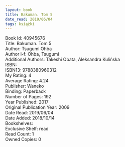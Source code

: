 ```yaml
---
layout: book
title: Bakuman. Tom 5
date_read: 2019/06/04
tags: książki
---
```


Book Id: 40945676<br />
Title: Bakuman. Tom 5<br />
Author: Tsugumi Ohba<br />
Author l-f: Ohba, Tsugumi<br />
Additional Authors: Takeshi Obata, Aleksandra Kulińska<br />
ISBN: <br />
ISBN13: 9788380960312<br />
My Rating: 4<br />
Average Rating: 4.24<br />
Publisher: Waneko<br />
Binding: Paperback<br />
Number of Pages: 192<br />
Year Published: 2017<br />
Original Publication Year: 2009<br />
Date Read: 2019/06/04<br />
Date Added: 2018/10/14<br />
Bookshelves: <br />
Exclusive Shelf: read<br />
Read Count: 1<br />
Owned Copies: 0<br />


